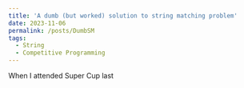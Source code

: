 ```yaml
---
title: 'A dumb (but worked) solution to string matching problem'
date: 2023-11-06
permalink: /posts/DumbSM
tags:
  - String
  - Competitive Programming
---
```


When I attended Super Cup last 
